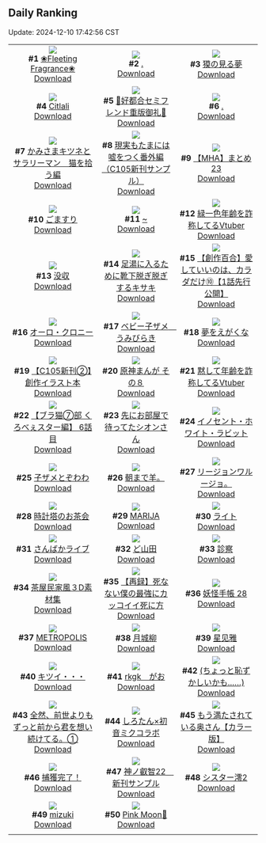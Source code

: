 ## Daily Ranking
Update: 2024-12-10 17:42:56 CST

|      |      |      |
| :----: | :----: | :----: |
| ![](https://i.pixiv.re/c/240x480/img-master/img/2024/12/08/08/00/06/124996182_p0_master1200.jpg)<br>**#1** [❀Fleeting Fragrance❀](https://www.pixiv.net/artworks/124996182)<br>[Download](https://i.pixiv.re/img-original/img/2024/12/08/08/00/06/124996182_p0.jpg) | ![](https://i.pixiv.re/c/240x480/img-master/img/2024/12/08/13/50/53/125002892_p0_master1200.jpg)<br>**#2** [.](https://www.pixiv.net/artworks/125002892)<br>[Download](https://i.pixiv.re/img-original/img/2024/12/08/13/50/53/125002892_p0.jpg) | ![](https://i.pixiv.re/c/240x480/img-master/img/2024/12/08/18/03/29/125009435_p0_master1200.jpg)<br>**#3** [獏の見る夢](https://www.pixiv.net/artworks/125009435)<br>[Download](https://i.pixiv.re/img-original/img/2024/12/08/18/03/29/125009435_p0.jpg) |
| ![](https://i.pixiv.re/c/240x480/img-master/img/2024/12/08/01/44/06/124990912_p0_master1200.jpg)<br>**#4** [Citlali](https://www.pixiv.net/artworks/124990912)<br>[Download](https://i.pixiv.re/img-original/img/2024/12/08/01/44/06/124990912_p0.png) | ![](https://i.pixiv.re/c/240x480/img-master/img/2024/12/08/00/12/20/124988790_p0_master1200.jpg)<br>**#5** [💜好都合セミフレンド重版御礼💜](https://www.pixiv.net/artworks/124988790)<br>[Download](https://i.pixiv.re/img-original/img/2024/12/08/00/12/20/124988790_p0.jpg) | ![](https://i.pixiv.re/c/240x480/img-master/img/2024/12/08/14/28/54/125003738_p0_master1200.jpg)<br>**#6** [.](https://www.pixiv.net/artworks/125003738)<br>[Download](https://i.pixiv.re/img-original/img/2024/12/08/14/28/54/125003738_p0.jpg) |
| ![](https://i.pixiv.re/c/240x480/img-master/img/2024/12/09/07/00/21/125029274_p0_master1200.jpg)<br>**#7** [かみさまキツネとサラリーマン　猫を拾う編](https://www.pixiv.net/artworks/125029274)<br>[Download](https://i.pixiv.re/img-original/img/2024/12/09/07/00/21/125029274_p0.png) | ![](https://i.pixiv.re/c/240x480/img-master/img/2024/12/10/13/06/01/125009182_p0_master1200.jpg)<br>**#8** [現実もたまには嘘をつく番外編（C105新刊サンプル）](https://www.pixiv.net/artworks/125009182)<br>[Download](https://i.pixiv.re/img-original/img/2024/12/10/13/06/01/125009182_p0.jpg) | ![](https://i.pixiv.re/c/240x480/img-master/img/2024/12/08/23/41/22/125021171_p0_master1200.jpg)<br>**#9** [【MHA】まとめ23](https://www.pixiv.net/artworks/125021171)<br>[Download](https://i.pixiv.re/img-original/img/2024/12/08/23/41/22/125021171_p0.png) |
| ![](https://i.pixiv.re/c/240x480/img-master/img/2024/12/09/20/30/05/125042935_p0_master1200.jpg)<br>**#10** [ごますり](https://www.pixiv.net/artworks/125042935)<br>[Download](https://i.pixiv.re/img-original/img/2024/12/09/20/30/05/125042935_p0.png) | ![](https://i.pixiv.re/c/240x480/img-master/img/2024/12/09/00/00/12/125021891_p0_master1200.jpg)<br>**#11** [~](https://www.pixiv.net/artworks/125021891)<br>[Download](https://i.pixiv.re/img-original/img/2024/12/09/00/00/12/125021891_p0.jpg) | ![](https://i.pixiv.re/c/240x480/img-master/img/2024/12/08/21/13/58/125015646_p0_master1200.jpg)<br>**#12** [緑一色年齢を詐称してるVtuber](https://www.pixiv.net/artworks/125015646)<br>[Download](https://i.pixiv.re/img-original/img/2024/12/08/21/13/58/125015646_p0.png) |
| ![](https://i.pixiv.re/c/240x480/img-master/img/2024/12/08/17/04/43/125007631_p0_master1200.jpg)<br>**#13** [没収](https://www.pixiv.net/artworks/125007631)<br>[Download](https://i.pixiv.re/img-original/img/2024/12/08/17/04/43/125007631_p0.jpg) | ![](https://i.pixiv.re/c/240x480/img-master/img/2024/12/08/08/00/04/124996174_p0_master1200.jpg)<br>**#14** [足湯に入るために靴下脱ぎ脱ぎするキサキ](https://www.pixiv.net/artworks/124996174)<br>[Download](https://i.pixiv.re/img-original/img/2024/12/08/08/00/04/124996174_p0.jpg) | ![](https://i.pixiv.re/c/240x480/img-master/img/2024/12/08/20/00/39/125012987_p0_master1200.jpg)<br>**#15** [【創作百合】愛していいのは、カラダだけ⑩【1話先行公開】](https://www.pixiv.net/artworks/125012987)<br>[Download](https://i.pixiv.re/img-original/img/2024/12/08/20/00/39/125012987_p0.png) |
| ![](https://i.pixiv.re/c/240x480/img-master/img/2024/12/08/00/00/38/124988149_p0_master1200.jpg)<br>**#16** [オーロ・クロニー](https://www.pixiv.net/artworks/124988149)<br>[Download](https://i.pixiv.re/img-original/img/2024/12/08/00/00/38/124988149_p0.png) | ![](https://i.pixiv.re/c/240x480/img-master/img/2024/12/09/01/20/42/125024670_p0_master1200.jpg)<br>**#17** [ベビー子ザメ　うみびらき](https://www.pixiv.net/artworks/125024670)<br>[Download](https://i.pixiv.re/img-original/img/2024/12/09/01/20/42/125024670_p0.jpg) | ![](https://i.pixiv.re/c/240x480/img-master/img/2024/12/09/16/58/09/125037420_p0_master1200.jpg)<br>**#18** [夢をえがくな](https://www.pixiv.net/artworks/125037420)<br>[Download](https://i.pixiv.re/img-original/img/2024/12/09/16/58/09/125037420_p0.png) |
| ![](https://i.pixiv.re/c/240x480/img-master/img/2024/12/08/11/49/35/124989419_p0_master1200.jpg)<br>**#19** [【C105新刊②】創作イラスト本](https://www.pixiv.net/artworks/124989419)<br>[Download](https://i.pixiv.re/img-original/img/2024/12/08/11/49/35/124989419_p0.png) | ![](https://i.pixiv.re/c/240x480/img-master/img/2024/12/08/19/31/04/125012050_p0_master1200.jpg)<br>**#20** [原神まんが その８](https://www.pixiv.net/artworks/125012050)<br>[Download](https://i.pixiv.re/img-original/img/2024/12/08/19/31/04/125012050_p0.jpg) | ![](https://i.pixiv.re/c/240x480/img-master/img/2024/12/09/21/06/32/125044078_p0_master1200.jpg)<br>**#21** [黙して年齢を詐称してるVtuber](https://www.pixiv.net/artworks/125044078)<br>[Download](https://i.pixiv.re/img-original/img/2024/12/09/21/06/32/125044078_p0.png) |
| ![](https://i.pixiv.re/c/240x480/img-master/img/2024/12/09/19/59/48/125040244_p0_master1200.jpg)<br>**#22** [【ブラ猫⑦部 くろべぇスター編】 6話目](https://www.pixiv.net/artworks/125040244)<br>[Download](https://i.pixiv.re/img-original/img/2024/12/09/19/59/48/125040244_p0.jpg) | ![](https://i.pixiv.re/c/240x480/img-master/img/2024/12/08/00/11/08/124988748_p0_master1200.jpg)<br>**#23** [先にお部屋で待ってたシオンさん](https://www.pixiv.net/artworks/124988748)<br>[Download](https://i.pixiv.re/img-original/img/2024/12/08/00/11/08/124988748_p0.png) | ![](https://i.pixiv.re/c/240x480/img-master/img/2024/12/09/00/09/39/125021984_p0_master1200.jpg)<br>**#24** [イノセント・ホワイト・ラビット](https://www.pixiv.net/artworks/125021984)<br>[Download](https://i.pixiv.re/img-original/img/2024/12/09/00/09/39/125021984_p0.jpg) |
| ![](https://i.pixiv.re/c/240x480/img-master/img/2024/12/08/00/49/54/124990051_p0_master1200.jpg)<br>**#25** [子ザメとぞわわ](https://www.pixiv.net/artworks/124990051)<br>[Download](https://i.pixiv.re/img-original/img/2024/12/08/00/49/54/124990051_p0.jpg) | ![](https://i.pixiv.re/c/240x480/img-master/img/2024/12/08/17/32/09/125008373_p0_master1200.jpg)<br>**#26** [朝まで羊。](https://www.pixiv.net/artworks/125008373)<br>[Download](https://i.pixiv.re/img-original/img/2024/12/08/17/32/09/125008373_p0.jpg) | ![](https://i.pixiv.re/c/240x480/img-master/img/2024/12/08/05/39/49/124994571_p0_master1200.jpg)<br>**#27** [リージョンワルージョ。](https://www.pixiv.net/artworks/124994571)<br>[Download](https://i.pixiv.re/img-original/img/2024/12/08/05/39/49/124994571_p0.jpg) |
| ![](https://i.pixiv.re/c/240x480/img-master/img/2024/12/08/00/46/02/124989912_p0_master1200.jpg)<br>**#28** [時計塔のお茶会](https://www.pixiv.net/artworks/124989912)<br>[Download](https://i.pixiv.re/img-original/img/2024/12/08/00/46/02/124989912_p0.jpg) | ![](https://i.pixiv.re/c/240x480/img-master/img/2024/12/09/05/08/05/125028030_p0_master1200.jpg)<br>**#29** [MARIJA](https://www.pixiv.net/artworks/125028030)<br>[Download](https://i.pixiv.re/img-original/img/2024/12/09/05/08/05/125028030_p0.jpg) | ![](https://i.pixiv.re/c/240x480/img-master/img/2024/12/08/01/38/53/124991322_p0_master1200.jpg)<br>**#30** [ライト](https://www.pixiv.net/artworks/124991322)<br>[Download](https://i.pixiv.re/img-original/img/2024/12/08/01/38/53/124991322_p0.jpg) |
| ![](https://i.pixiv.re/c/240x480/img-master/img/2024/12/08/15/46/31/125005513_p0_master1200.jpg)<br>**#31** [さんばかライブ](https://www.pixiv.net/artworks/125005513)<br>[Download](https://i.pixiv.re/img-original/img/2024/12/08/15/46/31/125005513_p0.jpg) | ![](https://i.pixiv.re/c/240x480/img-master/img/2024/12/09/00/02/53/125022245_p0_master1200.jpg)<br>**#32** [ど山田](https://www.pixiv.net/artworks/125022245)<br>[Download](https://i.pixiv.re/img-original/img/2024/12/09/00/02/53/125022245_p0.png) | ![](https://i.pixiv.re/c/240x480/img-master/img/2024/12/09/12/14/07/125033115_p0_master1200.jpg)<br>**#33** [診察](https://www.pixiv.net/artworks/125033115)<br>[Download](https://i.pixiv.re/img-original/img/2024/12/09/12/14/07/125033115_p0.png) |
| ![](https://i.pixiv.re/c/240x480/img-master/img/2024/12/08/06/00/23/124994820_p0_master1200.jpg)<br>**#34** [茶屋民家風３D素材集](https://www.pixiv.net/artworks/124994820)<br>[Download](https://i.pixiv.re/img-original/img/2024/12/08/06/00/23/124994820_p0.jpg) | ![](https://i.pixiv.re/c/240x480/img-master/img/2024/12/08/17/25/36/125008179_p0_master1200.jpg)<br>**#35** [【再録】死なない僕の最強にカッコイイ死に方](https://www.pixiv.net/artworks/125008179)<br>[Download](https://i.pixiv.re/img-original/img/2024/12/08/17/25/36/125008179_p0.png) | ![](https://i.pixiv.re/c/240x480/img-master/img/2024/12/08/00/02/54/124988355_p0_master1200.jpg)<br>**#36** [妖怪手帳 28](https://www.pixiv.net/artworks/124988355)<br>[Download](https://i.pixiv.re/img-original/img/2024/12/08/00/02/54/124988355_p0.jpg) |
| ![](https://i.pixiv.re/c/240x480/img-master/img/2024/12/09/05/13/37/125028102_p0_master1200.jpg)<br>**#37** [METROPOLIS](https://www.pixiv.net/artworks/125028102)<br>[Download](https://i.pixiv.re/img-original/img/2024/12/09/05/13/37/125028102_p0.jpg) | ![](https://i.pixiv.re/c/240x480/img-master/img/2024/12/08/00/00/36/124988137_p0_master1200.jpg)<br>**#38** [月城柳](https://www.pixiv.net/artworks/124988137)<br>[Download](https://i.pixiv.re/img-original/img/2024/12/08/00/00/36/124988137_p0.jpg) | ![](https://i.pixiv.re/c/240x480/img-master/img/2024/12/08/02/50/04/124992625_p0_master1200.jpg)<br>**#39** [星见雅](https://www.pixiv.net/artworks/124992625)<br>[Download](https://i.pixiv.re/img-original/img/2024/12/08/02/50/04/124992625_p0.jpg) |
| ![](https://i.pixiv.re/c/240x480/img-master/img/2024/12/08/00/08/58/124988656_p0_master1200.jpg)<br>**#40** [キツイ・・・](https://www.pixiv.net/artworks/124988656)<br>[Download](https://i.pixiv.re/img-original/img/2024/12/08/00/08/58/124988656_p0.jpg) | ![](https://i.pixiv.re/c/240x480/img-master/img/2024/12/08/15/14/45/125004792_p0_master1200.jpg)<br>**#41** [rkgk　がお](https://www.pixiv.net/artworks/125004792)<br>[Download](https://i.pixiv.re/img-original/img/2024/12/08/15/14/45/125004792_p0.png) | ![](https://i.pixiv.re/c/240x480/img-master/img/2024/12/09/17/08/22/125037689_p0_master1200.jpg)<br>**#42** [(ちょっと恥ずかしいかも……)](https://www.pixiv.net/artworks/125037689)<br>[Download](https://i.pixiv.re/img-original/img/2024/12/09/17/08/22/125037689_p0.jpg) |
| ![](https://i.pixiv.re/c/240x480/img-master/img/2024/12/08/09/31/39/124997573_p0_master1200.jpg)<br>**#43** [全然、前世よりもずっと前から君を想い続けてる。①](https://www.pixiv.net/artworks/124997573)<br>[Download](https://i.pixiv.re/img-original/img/2024/12/08/09/31/39/124997573_p0.jpg) | ![](https://i.pixiv.re/c/240x480/img-master/img/2024/12/09/00/03/30/125022280_p0_master1200.jpg)<br>**#44** [しろたん×初音ミクコラボ](https://www.pixiv.net/artworks/125022280)<br>[Download](https://i.pixiv.re/img-original/img/2024/12/09/00/03/30/125022280_p0.jpg) | ![](https://i.pixiv.re/c/240x480/img-master/img/2024/12/08/00/01/02/124988210_p0_master1200.jpg)<br>**#45** [もう満たされている奥さん【カラー版】](https://www.pixiv.net/artworks/124988210)<br>[Download](https://i.pixiv.re/img-original/img/2024/12/08/00/01/02/124988210_p0.jpg) |
| ![](https://i.pixiv.re/c/240x480/img-master/img/2024/12/08/19/55/54/125012731_p0_master1200.jpg)<br>**#46** [捕獲完了！](https://www.pixiv.net/artworks/125012731)<br>[Download](https://i.pixiv.re/img-original/img/2024/12/08/19/55/54/125012731_p0.jpg) | ![](https://i.pixiv.re/c/240x480/img-master/img/2024/12/08/18/11/23/125009655_p0_master1200.jpg)<br>**#47** [神ノ叡智22　新刊サンプル](https://www.pixiv.net/artworks/125009655)<br>[Download](https://i.pixiv.re/img-original/img/2024/12/08/18/11/23/125009655_p0.jpg) | ![](https://i.pixiv.re/c/240x480/img-master/img/2024/12/09/00/36/03/125023471_p0_master1200.jpg)<br>**#48** [シスター澪2](https://www.pixiv.net/artworks/125023471)<br>[Download](https://i.pixiv.re/img-original/img/2024/12/09/00/36/03/125023471_p0.jpg) |
| ![](https://i.pixiv.re/c/240x480/img-master/img/2024/12/08/14/14/23/125003453_p0_master1200.jpg)<br>**#49** [mizuki](https://www.pixiv.net/artworks/125003453)<br>[Download](https://i.pixiv.re/img-original/img/2024/12/08/14/14/23/125003453_p0.jpg) | ![](https://i.pixiv.re/c/240x480/img-master/img/2024/12/09/00/00/07/125021868_p0_master1200.jpg)<br>**#50** [Pink Moon🌙](https://www.pixiv.net/artworks/125021868)<br>[Download](https://i.pixiv.re/img-original/img/2024/12/09/00/00/07/125021868_p0.jpg) |
|      |
